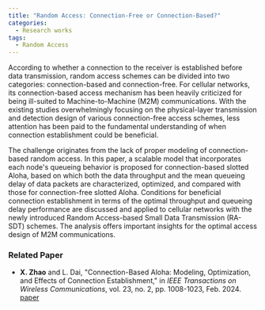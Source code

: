 ```yaml
---
title: "Random Access: Connection-Free or Connection-Based?"
categories:
  - Research works
tags:
  - Random Access
---
```


According to whether a connection to the receiver is established before data transmission, random access schemes can be divided into two categories: connection-based and connection-free. For cellular networks, its connection-based access mechanism has been heavily criticized for being ill-suited to Machine-to-Machine (M2M) communications. With the existing studies overwhelmingly focusing on the physical-layer transmission and detection design of various connection-free access schemes, less attention has been paid to the fundamental understanding of when connection establishment could be beneficial.
    
The challenge originates from the lack of proper modeling of connection-based random access. In this paper, a scalable model that incorporates each node's queueing behavior is proposed for connection-based slotted Aloha, based on which both the data throughput and the mean queueing delay of data packets are characterized, optimized, and compared with those for connection-free slotted Aloha. Conditions for beneficial connection establishment in terms of the optimal throughput and queueing delay performance are discussed and applied to cellular networks with the newly introduced Random Access-based Small Data Transmission (RA-SDT) schemes. The analysis offers important insights for the optimal access design of M2M communications.

### Related Paper

- **X. Zhao** and L. Dai, "Connection-Based Aloha: Modeling, Optimization, and Effects of Connection Establishment," in *IEEE Transactions on Wireless Communications*, vol. 23, no. 2, pp. 1008-1023, Feb. 2024. [paper](https://ieeexplore.ieee.org/document/10154598)
